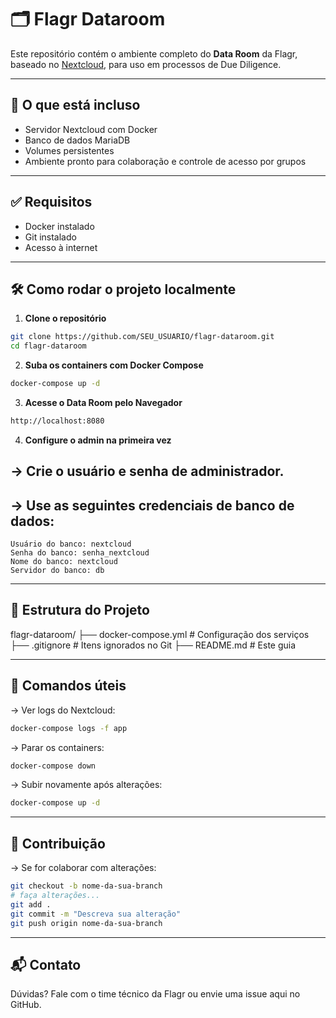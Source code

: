 # 🗂️ Flagr Dataroom

Este repositório contém o ambiente completo do **Data Room** da Flagr, baseado no [Nextcloud](https://nextcloud.com/), para uso em processos de Due Diligence.

---

## 🚀 O que está incluso

- Servidor Nextcloud com Docker  
- Banco de dados MariaDB  
- Volumes persistentes  
- Ambiente pronto para colaboração e controle de acesso por grupos  

---

## ✅ Requisitos

- Docker instalado  
- Git instalado  
- Acesso à internet  

---

## 🛠️ Como rodar o projeto localmente

1. **Clone o repositório**

```bash
git clone https://github.com/SEU_USUARIO/flagr-dataroom.git
cd flagr-dataroom
```

2. **Suba os containers com Docker Compose**

```bash
docker-compose up -d
```

3. **Acesse o Data Room pelo Navegador**

```bash
http://localhost:8080
```

4. **Configure o admin na primeira vez**

## -> Crie o usuário e senha de administrador.
## -> Use as seguintes credenciais de banco de dados:
    Usuário do banco: nextcloud  
    Senha do banco: senha_nextcloud  
    Nome do banco: nextcloud  
    Servidor do banco: db

---

## 🧱 Estrutura do Projeto

flagr-dataroom/
├── docker-compose.yml  # Configuração dos serviços
├── .gitignore          # Itens ignorados no Git
├── README.md           # Este guia

---

## 🧪 Comandos úteis

-> Ver logs do Nextcloud:

```bash
docker-compose logs -f app
```

-> Parar os containers:

```bash
docker-compose down
```

-> Subir novamente após alterações:

```bash
docker-compose up -d
```

---

## 🤝 Contribuição

-> Se for colaborar com alterações:

```bash
git checkout -b nome-da-sua-branch
# faça alterações...
git add .
git commit -m "Descreva sua alteração"
git push origin nome-da-sua-branch
```

---

## 📬 Contato

Dúvidas? Fale com o time técnico da Flagr ou envie uma issue aqui no GitHub.